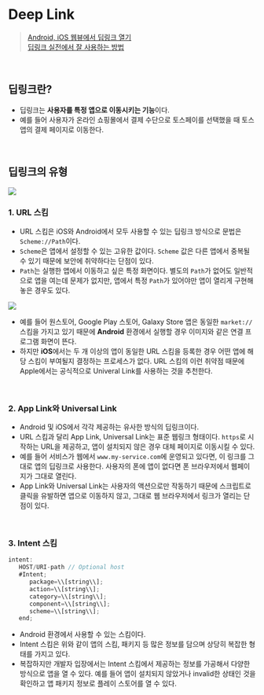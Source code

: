 # Deep Link
> [Android, iOS 웹뷰에서 딥링크 열기](https://blog.tossbusiness.com/articles/dev-4?utm_source=tossbusiness&utm_medium=blog&utm_campaign=dev-10)   
> [딥링크 실전에서 잘 사용하는 방법](https://blog.tossbusiness.com/articles/dev-10)

<br/>

## 딥링크란?
- 딥링크는 **사용자를 특정 앱으로 이동시키는 기능**이다.
- 예를 들어 사용자가 온라인 쇼핑몰에서 결제 수단으로 토스페이를 선택했을 때 토스 앱의 결제 페이지로 이동한다.

<br/>

## 딥링크의 유형
<img src="https://core-cdn-fe.toss.im/image/optimize/?src=https://static.toss.im/ipd-tcs/toss_core/live/e213ecee-f002-424b-a6b4-560126ae14a9/Untitled.png?&w=1920&q=75">

### 1. URL 스킴
- URL 스킴은 iOS와 Android에서 모두 사용할 수 있는 딥링크 방식으로 문법은 `Scheme://Path`이다.
- `Scheme`은 앱에서 설정할 수 있는 고유한 값이다. `Scheme` 값은 다른 앱에서 중복될 수 있기 때문에 보안에 취약하다는 단점이 있다.
- `Path`는 실행한 앱에서 이동하고 싶은 특정 화면이다. 별도의 `Path`가 없어도 일반적으로 앱을 여는데 문제가 없지만, 앱에서 특정 `Path`가 있어야만 앱이 열리게 구현해놓은 경우도 있다.

<img src="https://core-cdn-fe.toss.im/image/optimize/?src=https://static.toss.im/ipd-tcs/toss_core/live/3013deef-aad0-41df-bea1-921db3723f58/Untitled.png?&w=1920&q=75">

- 예를 들어 원스토어, Google Play 스토어, Galaxy Store 앱은 동일한 `market://` 스킴을 가지고 있기 때문에 **Android** 환경에서 실행할 경우 이미지와 같은 연결 프로그램 화면이 뜬다.
- 하지만 **iOS**에서는 두 개 이상의 앱이 동일한 URL 스킴을 등록한 경우 어떤 앱에 해당 스킴이 부여될지 결정하는 프로세스가 없다. URL 스킴의 이런 취약점 때문에 Apple에서는 공식적으로 Univeral Link를 사용하는 것을 추천한다.

<br/>

### 2. App Link와 Universal Link
- Android 및 iOS에서 각각 제공하는 유사한 방식의 딥링크이다.
- URL 스킴과 달리 App Link, Universal Link는 표준 웹링크 형태이다. `https`로 시작하는 URL을 제공하고, 앱이 설치되지 않은 경우 대체 페이지로 이동시킬 수 있다.
- 예를 들어 서비스가 웹에서 `www.my-service.com`에 운영되고 있다면, 이 링크를 그대로 앱의 딥링크로 사용한다. 사용자의 폰에 앱이 없다면 폰 브라우저에서 웹페이지가 그대로 열린다.
- App Link와 Universal Link는 사용자의 액션으로만 작동하기 때문에 스크립트로 클릭을 유발하면 앱으로 이동하지 않고, 그대로 웹 브라우저에서 링크가 열리는 단점이 있다.

<br/>

### 3. Intent 스킴
```javascript
intent:
   HOST/URI-path // Optional host
   #Intent;
      package=\\[string\\];
      action=\\[string\\];
      category=\\[string\\];
      component=\\[string\\];
      scheme=\\[string\\];
   end;
```
- Android 환경에서 사용할 수 있는 스킴이다.
- Intent 스킴은 위와 같이 앱의 스킴, 패키지 등 많은 정보를 담으며 상당히 복잡한 형태를 가지고 있다.
- 복잡하지만 개발자 입장에서는 Intent 스킴에서 제공하는 정보를 가공해서 다양한 방식으로 앱을 열 수 있다. 예를 들어 앱이 설치되지 않았거나 invalid한 상태인 것을 확인하고 앱 패키지 정보로 플레이 스토어를 열 수 있다.

